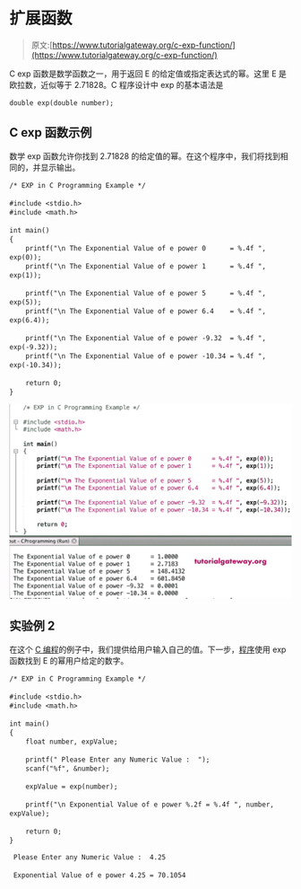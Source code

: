 # 扩展函数

> 原文:[https://www.tutorialgateway.org/c-exp-function/](https://www.tutorialgateway.org/c-exp-function/)

C exp 函数是数学函数之一，用于返回 E 的给定值或指定表达式的幂。这里 E 是欧拉数，近似等于 2.71828。C 程序设计中 exp 的基本语法是

```
double exp(double number);
```

## C exp 函数示例

数学 exp 函数允许你找到 2.71828 的给定值的幂。在这个程序中，我们将找到相同的，并显示输出。

```
/* EXP in C Programming Example */

#include <stdio.h>
#include <math.h>

int main()
{
    printf("\n The Exponential Value of e power 0      = %.4f ", exp(0));
    printf("\n The Exponential Value of e power 1      = %.4f ", exp(1));

    printf("\n The Exponential Value of e power 5      = %.4f ", exp(5));
    printf("\n The Exponential Value of e power 6.4    = %.4f ", exp(6.4));

    printf("\n The Exponential Value of e power -9.32  = %.4f ", exp(-9.32));  
    printf("\n The Exponential Value of e power -10.34 = %.4f ", exp(-10.34));

    return 0;
}
```

![C exp function 1](img/d80dbae846d4b5393fbdff3d092db0f0.png)

## 实验例 2

在这个 [C 编程](https://www.tutorialgateway.org/c-programming/)的例子中，我们提供给用户输入自己的值。下一步，[程序](https://www.tutorialgateway.org/c-programming-examples/)使用 exp 函数找到 E 的幂用户给定的数字。

```
/* EXP in C Programming Example */

#include <stdio.h>
#include <math.h> 

int main()
{
    float number, expValue;

    printf(" Please Enter any Numeric Value :  ");
    scanf("%f", &number);

    expValue = exp(number);

    printf("\n Exponential Value of e power %.2f = %.4f ", number, expValue);

    return 0;
}
```

```
 Please Enter any Numeric Value :  4.25

 Exponential Value of e power 4.25 = 70.1054
```